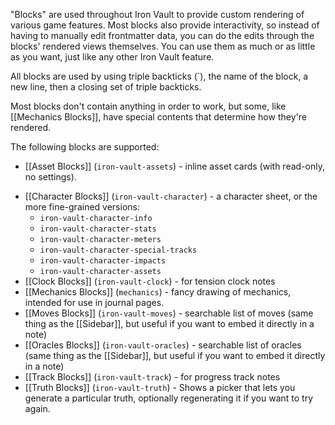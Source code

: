 "Blocks" are used throughout Iron Vault to provide custom rendering of various game features. Most blocks also provide interactivity, so instead of having to manually edit frontmatter data, you can do the edits through the blocks' rendered views themselves.
You can use them as much or as little as you want, just like any other Iron Vault feature.

All blocks are used by using triple backticks (\`), the name of the block, a new line, then a closing set of triple backticks.

Most blocks don't contain anything in order to work, but some, like [[Mechanics Blocks]], have special contents that determine how they're rendered.

The following blocks are supported:

* [[Asset Blocks]] (`iron-vault-assets`) - inline asset cards (with read-only, no settings).
- [[Character Blocks]] (`iron-vault-character`) - a character sheet, or the more fine-grained versions:
  - `iron-vault-character-info`
  - `iron-vault-character-stats`
  - `iron-vault-character-meters`
  - `iron-vault-character-special-tracks`
  - `iron-vault-character-impacts`
  - `iron-vault-character-assets`
- [[Clock Blocks]] (`iron-vault-clock`) - for tension clock notes
- [[Mechanics Blocks]] (`mechanics`) - fancy drawing of mechanics, intended for use in journal pages.
- [[Moves Blocks]] (`iron-vault-moves`) - searchable list of moves (same thing as the [[Sidebar]], but useful if you want to embed it directly in a note)
- [[Oracles Blocks]] (`iron-vault-oracles`) - searchable list of oracles (same thing as the [[Sidebar]], but useful if you want to embed it directly in a note)
- [[Track Blocks]] (`iron-vault-track`) - for progress track notes
- [[Truth Blocks]] (`iron-vault-truth`) - Shows a picker that lets you generate a particular truth, optionally regenerating it if you want to try again.

